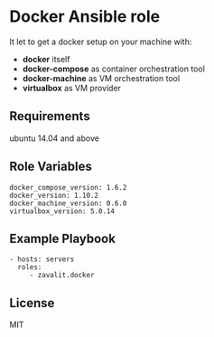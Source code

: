 Docker Ansible role
=========

It let to get a docker setup on your machine with:
- **docker** itself
- **docker-compose** as container orchestration tool
- **docker-machine** as VM orchestration tool
- **virtualbox** as VM provider

Requirements
------------

ubuntu 14.04 and above

Role Variables
--------------

    docker_compose_version: 1.6.2
    docker_version: 1.10.2
    docker_machine_version: 0.6.0
    virtualbox_version: 5.0.14


Example Playbook
----------------

    - hosts: servers
      roles:
         - zavalit.docker

License
-------

MIT

